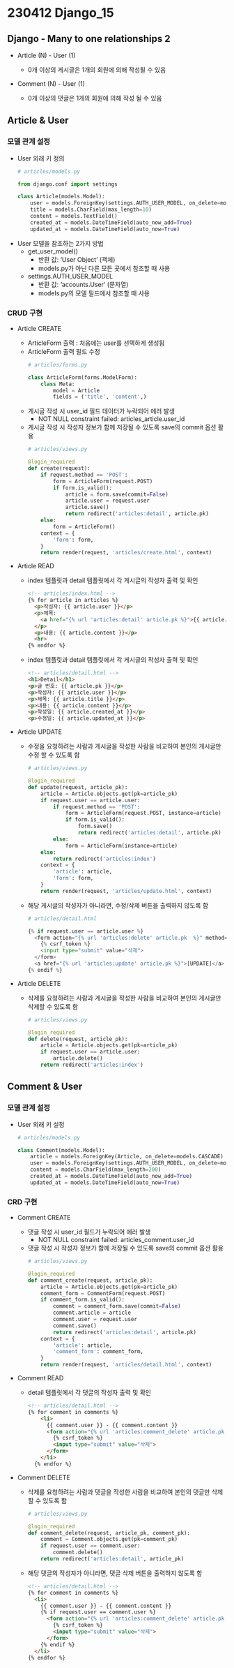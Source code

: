 # 230412 Django_15

## Django - Many to one relationships 2

- Article (N) - User (1)
  - 0개 이상의 게시글은 1개의 회원에 의해 작성될 수 있음

- Comment (N) - User (1)
  - 0개 이상의 댓글은 1개의 회원에 의해 작성 될 수 있음

## Article & User
### 모델 관계 설정

- User 외래 키 정의
  ```python
  # articles/models.py
  
  from django.conf import settings
  
  class Article(models.Model):
      user = models.ForeignKey(settings.AUTH_USER_MODEL, on_delete=models.CASCADE)
      title = models.CharField(max_length=10)
      content = models.TextField()
      created_at = models.DateTimeField(auto_now_add=True)
      updated_at = models.DateTimeField(auto_now=True)
  ```
- User 모델을 참조하는 2가지 방법
  - get_user_model()
    - 반환 값: ‘User Object’ (객체)
    - models.py가 아닌 다른 모든 곳에서 참조할 때 사용
  - settings.AUTH_USER_MODEL
    - 반환 값: ‘accounts.User’ (문자열)
    - models.py의 모델 필드에서 참조할 때 사용

### CRUD 구현

- Article CREATE
  - ArticleForm 출력 : 처음에는 user를 선택하게 생성됨
  - ArticleForm 출력 필드 수정
    ```python
    # articles/forms.py
    
    class ArticleForm(forms.ModelForm):
        class Meta:
            model = Article
            fields = ('title', 'content',)
    ```
  - 게시글 작성 시 user_id 필드 데이터가 누락되어 에러 발생
    - NOT NULL constraint failed: articles_article.user_id
  - 게시글 작성 시 작성자 정보가 함께 저장될 수 있도록 save의 commit 옵션 활용
    ```python
    # articles/views.py
    
    @login_required
    def create(request):
        if request.method == 'POST':
            form = ArticleForm(request.POST)
            if form.is_valid():
                article = form.save(commit=False)
                article.user = request.user
                article.save()
                return redirect('articles:detail', article.pk)
        else:
            form = ArticleForm()
        context = {
            'form': form,
        }
        return render(request, 'articles/create.html', context)
    ```
- Article READ
  - index 템플릿과 detail 템플릿에서 각 게시글의 작성자 출력 및 확인
    ```html
    <!-- articles/index.html -->
    {% for article in articles %}
      <p>작성자: {{ article.user }}</p>
      <p>제목: 
        <a href="{% url 'articles:detail' article.pk %}">{{ article.title }}</a>
      </p>
      <p>내용: {{ article.content }}</p>
      <hr>
    {% endfor %}
    ```  
  - index 템플릿과 detail 템플릿에서 각 게시글의 작성자 출력 및 확인
    ```html
    <!-- articles/detail.html -->
    <h1>Detail</h1>
    <p>글 번호: {{ article.pk }}</p>
    <p>작성자: {{ article.user }}</p>
    <p>제목: {{ article.title }}</p>
    <p>내용: {{ article.content }}</p>
    <p>작성일: {{ article.created_at }}</p>
    <p>수정일: {{ article.updated_at }}</p>
    ``` 

- Article UPDATE
  - 수정을 요청하려는 사람과 게시글을 작성한 사람을 비교하여 본인의 게시글만 수정 할 수 있도록 함
    ```python
    # articles/views.py
    
    @login_required
    def update(request, article_pk):
        article = Article.objects.get(pk=article_pk)
        if request.user == article.user:
            if request.method == 'POST':
                form = ArticleForm(request.POST, instance=article)
                if form.is_valid():
                    form.save()
                    return redirect('articles:detail', article.pk)
            else:
                form = ArticleForm(instance=article)
        else:
            return redirect('articles:index')
        context = {
            'article': article,
            'form': form,
        }
        return render(request, 'articles/update.html', context)
    ```
  - 해당 게시글의 작성자가 아니라면, 수정/삭제 버튼을 출력하지 않도록 함
    ```python
    # articles/detail.html
    
    {% if request.user == article.user %}
      <form action="{% url 'articles:delete' article.pk  %}" method="POST">
        {% csrf_token %}
        <input type="submit" value="삭제">
      </form>
      <a href="{% url 'articles:update' article.pk %}">[UPDATE]</a>
    {% endif %}
    ```

- Article DELETE
  - 삭제를 요청하려는 사람과 게시글을 작성한 사람을 비교하여 본인의 게시글만 삭제할 수 있도록 함
    ```python
    # articles/views.py
    
    @login_required
    def delete(request, article_pk):
        article = Article.objects.get(pk=article_pk)
        if request.user == article.user:
            article.delete()
        return redirect('articles:index')
    ```

## Comment & User
### 모델 관계 설정

- User 외래 키 설정
  ```python
  # articles/models.py
  
  class Comment(models.Model):
      article = models.ForeignKey(Article, on_delete=models.CASCADE)
      user = models.ForeignKey(settings.AUTH_USER_MODEL, on_delete=models.CASCADE)
      content = models.CharField(max_length=200)
      created_at = models.DateTimeField(auto_now_add=True)
      updated_at = models.DateTimeField(auto_now=True)
  ```

### CRD 구현
- Comment CREATE
  - 댓글 작성 시 user_id 필드가 누락되어 에러 발생
    - NOT NULL constraint failed: articles_comment.user_id
  - 댓글 작성 시 작성자 정보가 함께 저장될 수 있도록 save의 commit 옵션 활용
    ```python
    # articles/views.py
    
    @login_required
    def comment_create(request, article_pk):
        article = Article.objects.get(pk=article_pk)
        comment_form = CommentForm(request.POST)
        if comment_form.is_valid():
            comment = comment_form.save(commit=False)
            comment.article = article
            comment.user = request.user
            comment.save()
            return redirect('articles:detail', article.pk)
        context = {
            'article': article,
            'comment_form': comment_form,
        }
        return render(request, 'articles/detail.html', context)
    ```

- Comment READ
  - detail 템플릿에서 각 댓글의 작성자 출력 및 확인
    ```html
    <!-- articles/detail.html -->
    {% for comment in comments %}
        <li>
          {{ comment.user }} - {{ comment.content }}
          <form action="{% url 'articles:comment_delete' article.pk comment.pk %}" method="POST">
            {% csrf_token %}
            <input type="submit" value="삭제">
          </form>
        </li>
      {% endfor %}
    ```

- Comment DELETE
  - 삭제를 요청하려는 사람과 댓글을 작성한 사람을 비교하여 본인의 댓글만 삭제할 수 있도록 함
    ```python
    # articles/views.py
    
    @login_required
    def comment_delete(request, article_pk, comment_pk):
        comment = Comment.objects.get(pk=comment_pk)
        if request.user == comment.user:
            comment.delete()
        return redirect('articles:detail', article_pk)
    ```
      
  - 해당 댓글의 작성자가 아니라면, 댓글 삭제 버튼을 출력하지 않도록 함     
    ```html
    <!-- articles/detail.html -->
    {% for comment in comments %}
      <li>
        {{ comment.user }} - {{ comment.content }}
        {% if request.user == comment.user %}
          <form action="{% url 'articles:comment_delete' article.pk comment.pk %}" method="POST">
            {% csrf_token %}
            <input type="submit" value="삭제">
          </form>
        {% endif %}
      </li>
    {% endfor %}
    ```
